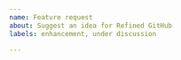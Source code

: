 ```yaml
---
name: Feature request
about: Suggest an idea for Refined GitHub
labels: enhancement, under discussion

---
```


<!--

Thanks for contributing! 🏓

Please specify a URL where the feature should appear.

-->

